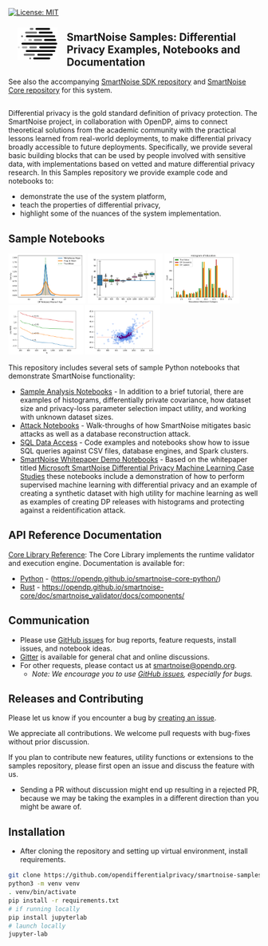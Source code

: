 [![License: MIT](https://img.shields.io/badge/License-MIT-yellow.svg)](https://opensource.org/licenses/MIT)

<a href="https://www.linkedin.com/pulse/microsoft-harvards-institute-quantitative-social-science-john-kahan/"><img src="images/SmartNoise_Logos/SVG/LogoMark_color.svg" align="left" height="65" vspace="8" hspace="18"></a>
## SmartNoise Samples: Differential Privacy Examples, Notebooks and Documentation
See also the accompanying [SmartNoise SDK repository](https://github.com/opendifferentialprivacy/smartnoise-sdk) and [SmartNoise Core repository](https://github.com/opendifferentialprivacy/smartnoise-core) for this system.

##

Differential privacy is the gold standard definition of privacy protection.  The SmartNoise project, in collaboration with OpenDP, aims to connect theoretical solutions from the academic community with the practical lessons learned from real-world deployments, to make differential privacy broadly accessible to future deployments.  Specifically, we provide several basic building blocks that can be used by people involved with sensitive data, with implementations based on vetted and mature differential privacy research.  In this Samples repository we provide example code and notebooks to:
* demonstrate the use of the system platform,
* teach the properties of differential privacy,
* highlight some of the nuances of the system implementation.

## Sample Notebooks

[<img src="images/figs/plugin_mean_comparison.png" alt="Relative error distributions" height="100">](https://github.com/opendifferentialprivacy/smartnoise-samples/tree/master/analysis)
[<img src="images/figs/example_size.png" alt="Release box plots" height="100">](https://github.com/opendifferentialprivacy/smartnoise-samples/tree/master/analysis)
[<img src="images/figs/example_education.png" alt="Histogram releases" height="100">](https://github.com/opendifferentialprivacy/smartnoise-samples/tree/master/analysis)
[<img src="images/figs/example_utility.png" alt="Utility simulations" height="100">](https://github.com/opendifferentialprivacy/smartnoise-samples/tree/master/analysis)
[<img src="images/figs/example_simulations.png" alt="Bias simulations" height="100">](https://github.com/opendifferentialprivacy/smartnoise-samples/tree/master/analysis)

This repository includes several sets of sample Python notebooks that demonstrate SmartNoise functionality:


- [Sample Analysis Notebooks](/analysis) - In addition to a brief tutorial, there are examples of histograms, differentially private covariance, how dataset size and privacy-loss parameter selection impact utility, and working with unknown dataset sizes.
- [Attack Notebooks](/attacks) - Walk-throughs of how SmartNoise mitigates basic attacks as well as a database reconstruction attack.
- [SQL Data Access](/data) - Code examples and notebooks show how to issue SQL queries against CSV files, database engines, and Spark clusters.
- [SmartNoise Whitepaper Demo Notebooks](/whitepaper-demos) - Based on the whitepaper titled [Microsoft SmartNoise Differential Privacy Machine Learning Case Studies](https://azure.microsoft.com/en-us/resources/microsoft-smartnoisedifferential-privacy-machine-learning-case-studies/) these notebooks include a demonstration of how to perform supervised machine learning with differential privacy and an example of creating a synthetic dataset with high utility for machine learning as well as examples of creating DP releases with histograms and protecting against a reidentification attack.

## API Reference Documentation

[Core Library Reference](https://opendp.github.io/smartnoise-core-python/): The Core Library implements the runtime validator and execution engine.  Documentation is available for:
   - [Python](https://opendp.github.io/smartnoise-core-python/) - (https://opendp.github.io/smartnoise-core-python/) 
   - [Rust](https://opendp.github.io/smartnoise-core/doc/smartnoise_validator/docs/components/index.html) - https://opendp.github.io/smartnoise-core/doc/smartnoise_validator/docs/components/

## Communication

- Please use [GitHub issues](https://github.com/opendp/smartnoise-samples/issues) for bug reports, feature requests, install issues, and notebook ideas.
- [Gitter](https://gitter.im/opendifferentialprivacy/SmartNoise) is available for general chat and online discussions.
- For other requests, please contact us at [smartnoise@opendp.org](mailto:smartnoise@opendp.org).
  - _Note: We encourage you to use [GitHub issues](https://github.com/opendp/smartnoise-samples/issues), especially for bugs._

## Releases and Contributing

Please let us know if you encounter a bug by [creating an issue](https://github.com/opendifferentialprivacy/smartnoise-samples/issues).

We appreciate all contributions. We welcome pull requests with bug-fixes without prior discussion.

If you plan to contribute new features, utility functions or extensions to the samples repository, please first open an issue and discuss the feature with us.
  - Sending a PR without discussion might end up resulting in a rejected PR, because we may be taking the examples in a different direction than you might be aware of.

## Installation
* After cloning the repository and setting up virtual environment, install requirements.
```bash
git clone https://github.com/opendifferentialprivacy/smartnoise-samples.git && cd smartnoise-samples
python3 -m venv venv
. venv/bin/activate
pip install -r requirements.txt
# if running locally
pip install jupyterlab
# launch locally
jupyter-lab
```
